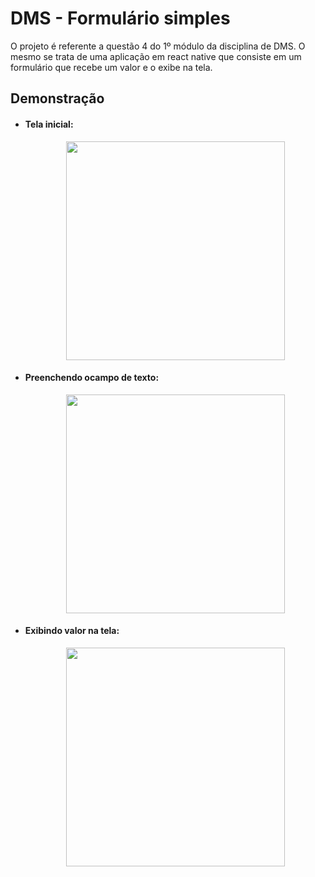 # DMS - Formulário simples

O projeto é referente a questão 4 do 1º módulo da disciplina de DMS. O mesmo se trata de uma aplicação em react native que consiste em um formulário que recebe um valor e o exibe na tela. 

## Demonstração
- #### Tela inicial:
    <div align="center">
      <img width="350px" src="https://github.com/diego-targino/DMS_M1_quest-dois/assets/72274854/41b06458-d812-45e1-9d01-a09abd86770b"/>
    </div>
- #### Preenchendo ocampo de texto:
    <div align="center">
      <img width="350px" src="https://github.com/diego-targino/DMS_M1_quest-dois/assets/72274854/7d604bde-d3c3-4a5d-8316-c241114754de"/>
    </div>
- #### Exibindo valor na tela:
    <div align="center">
      <img width="350px" src="https://github.com/diego-targino/DMS_M1_quest-dois/assets/72274854/6d4df2a6-8312-4441-8cd2-81addcf21a29"/>
    </div>
